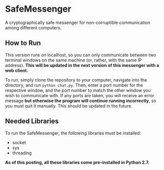 # SafeMessenger
A cryptographically safe messenger for non-corruptible communication among different computers.

## How to Run
This version runs on localhost, so you can only communicate between two terminal windows on the same machine (or, rather, with the same IP address). **This will be updated in the next version of this messenger with a web client.**

To run, simply clone the repository to your computer, navigate into the directory, and run `python chat.py`. Then, enter a port number for the respective window, and the port number to match the other window you wish to communicate with. If any ports are taken, you will receive an error message **but otherwise the program will continue running incorrectly**, so you must quit it manually. This should be updated in the future.

## Needed Libraries
To run the SafeMessenger, the following libraries must be installed:
- socket
- sys
- threading

**As of this posting, all these libraries come pre-installed in Python 2.7.**

